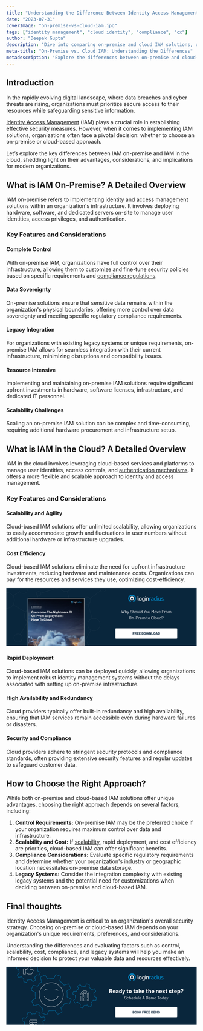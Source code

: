 ```yaml
---
title: "Understanding the Difference Between Identity Access Management On-Premise and Cloud"
date: "2023-07-31"
coverImage: "on-premise-vs-cloud-iam.jpg"
tags: ["identity management", "cloud identity", "compliance", "cx"]
author: "Deepak Gupta"
description: "Dive into comparing on-premise and cloud IAM solutions, understanding their unique features and factors to consider. Make the right choice to strengthen your organization's security and access management."
meta-title: "On-Premise vs. Cloud IAM: Understanding the Differences"
metadescription: "Explore the differences between on-premise and cloud-based IAM solutions. Discover the advantages and considerations to make an informed decision."
---
```

## Introduction

In the rapidly evolving digital landscape, where data breaches and cyber threats are rising, organizations must prioritize secure access to their resources while safeguarding sensitive information. 

[Identity Access Management](https://www.loginradius.com/blog/identity/what-is-iam/) (IAM) plays a crucial role in establishing effective security measures. However, when it comes to implementing IAM solutions, organizations often face a pivotal decision: whether to choose an on-premise or cloud-based approach. 

Let’s explore the key differences between IAM on-premise and IAM in the cloud, shedding light on their advantages, considerations, and implications for modern organizations.

## What is IAM On-Premise? A Detailed Overview 

IAM on-premise refers to implementing identity and access management solutions within an organization's infrastructure. It involves deploying hardware, software, and dedicated servers on-site to manage user identities, access privileges, and authentication.

### Key Features and Considerations

#### Complete Control

With on-premise IAM, organizations have full control over their infrastructure, allowing them to customize and fine-tune security policies based on specific requirements and [compliance regulations](https://www.loginradius.com/compliances/).

#### Data Sovereignty

On-premise solutions ensure that sensitive data remains within the organization's physical boundaries, offering more control over data sovereignty and meeting specific regulatory compliance requirements.

#### Legacy Integration

For organizations with existing legacy systems or unique requirements, on-premise IAM allows for seamless integration with their current infrastructure, minimizing disruptions and compatibility issues.

#### Resource Intensive

Implementing and maintaining on-premise IAM solutions require significant upfront investments in hardware, software licenses, infrastructure, and dedicated IT personnel.

#### Scalability Challenges

Scaling an on-premise IAM solution can be complex and time-consuming, requiring additional hardware procurement and infrastructure setup.

## What is IAM in the Cloud? A Detailed Overview 

IAM in the cloud involves leveraging cloud-based services and platforms to manage user identities, access controls, and [authentication mechanisms](https://www.loginradius.com/authentication/). It offers a more flexible and scalable approach to identity and access management.

### Key Features and Considerations

#### Scalability and Agility

Cloud-based IAM solutions offer unlimited scalability, allowing organizations to easily accommodate growth and fluctuations in user numbers without additional hardware or infrastructure upgrades.

#### Cost Efficiency

Cloud-based IAM solutions eliminate the need for upfront infrastructure investments, reducing hardware and maintenance costs. Organizations can pay for the resources and services they use, optimizing cost-efficiency.

[![WP-cloud](WP-cloud.png)](https://www.loginradius.com/resource/overcome-the-nightmare-of-on-prem-deployment-move-to-cloud/)

#### Rapid Deployment

Cloud-based IAM solutions can be deployed quickly, allowing organizations to implement robust identity management systems without the delays associated with setting up on-premise infrastructure.

#### High Availability and Redundancy

Cloud providers typically offer built-in redundancy and high availability, ensuring that IAM services remain accessible even during hardware failures or disasters.

#### Security and Compliance 

Cloud providers adhere to stringent security protocols and compliance standards, often providing extensive security features and regular updates to safeguard customer data.

## How to Choose the Right Approach?

While both on-premise and cloud-based IAM solutions offer unique advantages, choosing the right approach depends on several factors, including:

1. **Control Requirements:** On-premise IAM may be the preferred choice if your organization requires maximum control over data and infrastructure.
2. **Scalability and Cost:** If [scalability](https://www.loginradius.com/scalability/), rapid deployment, and cost efficiency are priorities, cloud-based IAM can offer significant benefits.
3. **Compliance Considerations:** Evaluate specific regulatory requirements and determine whether your organization's industry or geographic location necessitates on-premise data storage.
4. **Legacy Systems:** Consider the integration complexity with existing legacy systems and the potential need for customizations when deciding between on-premise and cloud-based IAM.

## Final thoughts 

Identity Access Management is critical to an organization's overall security strategy. Choosing on-premise or cloud-based IAM depends on your organization's unique requirements, preferences, and considerations. 

Understanding the differences and evaluating factors such as control, scalability, cost, compliance, and legacy systems will help you make an informed decision to protect your valuable data and resources effectively.

[![book-a-demo-loginradius](../../assets/book-a-demo-loginradius.png)](https://www.loginradius.com/book-a-demo/)